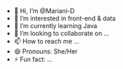 - 👋 Hi, I’m @Mariani-D
- 👀 I’m interested in front-end & data
- 🌱 I’m currently learning Java
- 💞️ I’m looking to collaborate on ...
- 📫 How to reach me ...
- 😄 Pronouns: She/Her
- ⚡ Fun fact: ...

<!---
Mariani-D/Mariani-D is a ✨ special ✨ repository because its `README.md` (this file) appears on your GitHub profile.
You can click the Preview link to take a look at your changes.
--->
